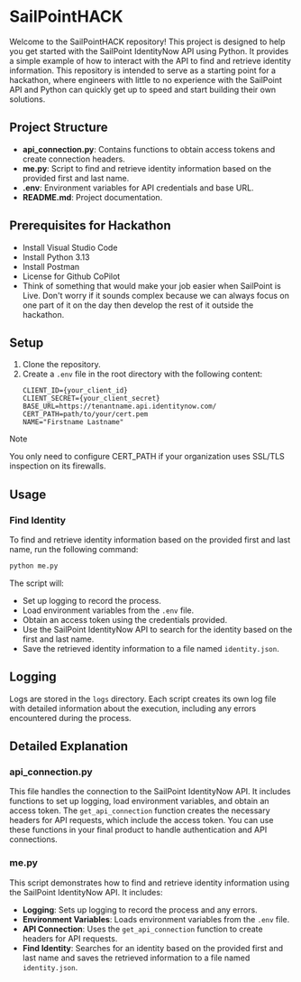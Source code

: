 # SailPointHACK

Welcome to the SailPointHACK repository! This project is designed to help you get started with the SailPoint IdentityNow API using Python. It provides a simple example of how to interact with the API to find and retrieve identity information. This repository is intended to serve as a starting point for a hackathon, where engineers with little to no experience with the SailPoint API and Python can quickly get up to speed and start building their own solutions.

## Project Structure

- **api_connection.py**: Contains functions to obtain access tokens and create connection headers.
- **me.py**: Script to find and retrieve identity information based on the provided first and last name.
- **.env**: Environment variables for API credentials and base URL.
- **README.md**: Project documentation.

## Prerequisites for Hackathon

- Install Visual Studio Code 
- Install Python 3.13 
- Install Postman 
- License for Github CoPilot
- Think of something that would make your job easier when SailPoint is Live. Don't worry if it sounds complex because we can always focus on one part of it on the day then develop the rest of it outside the hackathon. 
 
## Setup

1. Clone the repository.
2. Create a `.env` file in the root directory with the following content:
    ```env
    CLIENT_ID={your_client_id}
    CLIENT_SECRET={your_client_secret}
    BASE_URL=https://tenantname.api.identitynow.com/
    CERT_PATH=path/to/your/cert.pem
    NAME="Firstname Lastname"
    ```
> [!NOTE] 
> You only need to configure CERT_PATH if your organization uses SSL/TLS inspection on its firewalls.

## Usage

### Find Identity

To find and retrieve identity information based on the provided first and last name, run the following command:
```sh
python me.py
```
The script will:

- Set up logging to record the process.
- Load environment variables from the `.env` file.
- Obtain an access token using the credentials provided.
- Use the SailPoint IdentityNow API to search for the identity based on the first and last name.
- Save the retrieved identity information to a file named `identity.json`.

## Logging

Logs are stored in the `logs` directory. Each script creates its own log file with detailed information about the execution, including any errors encountered during the process.

## Detailed Explanation

### api_connection.py

This file handles the connection to the SailPoint IdentityNow API. It includes functions to set up logging, load environment variables, and obtain an access token. The `get_api_connection` function creates the necessary headers for API requests, which include the access token. You can use these functions in your final product to handle authentication and API connections.

### me.py

This script demonstrates how to find and retrieve identity information using the SailPoint IdentityNow API. It includes:

- **Logging**: Sets up logging to record the process and any errors.
- **Environment Variables**: Loads environment variables from the `.env` file.
- **API Connection**: Uses the `get_api_connection` function to create headers for API requests.
- **Find Identity**: Searches for an identity based on the provided first and last name and saves the retrieved information to a file named `identity.json`.